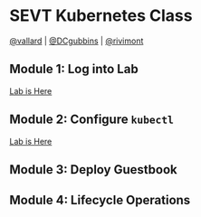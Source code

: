 # SEVT Kubernetes Class
[@vallard](https://twitter.com/vallard]) |
[@DCgubbins](https://twitter.com/DCgubbins) | 
[@rivimont](https://twitter.com/rivimont)

## Module 1: Log into Lab
[Lab is Here](LOGIN.md)

## Module 2: Configure ```kubectl```
[Lab is Here](KUBECTL.md)

## Module 3: Deploy Guestbook

## Module 4: Lifecycle Operations
